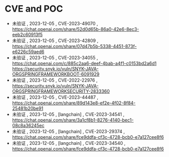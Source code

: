 # CVE and POC
 - 未验证 , 2023-12-05 , CVE-2023-49070 , https://chat.openai.com/share/52d0d65b-86a0-42e6-8ec3-eeb2c60913f5
 - 未验证 , 2023-12-05 , CVE-2023-42809 , https://chat.openai.com/share/07d47b5b-5338-4451-873f-e6226c59aed6
 - 未验证 , 2023-12-05 , CVE-2023-34055 , https://chat.openai.com/c/885c2aa6-deef-4bab-a4f1-c0153bd2a6d1 https://security.snyk.io/vuln/SNYK-JAVA-ORGSPRINGFRAMEWORKBOOT-6091929
 - 未验证 , 2023-12-05 , CVE-2022-22976 , https://security.snyk.io/vuln/SNYK-JAVA-ORGSPRINGFRAMEWORKSECURITY-2833360
 - 未验证 , 2023-12-05 , CVE-2023-44487 , https://chat.openai.com/share/89d143e8-ef2e-4f02-8f84-25481b20be91
 - 未验证 , 2023-12-05 , [langchain] , CVE-2023-34541 , https://chat.openai.com/share/3a1cf8b1-8276-4140-bec1-08c8a36245ec
 - 未验证 , 2023-12-05 , [langchain] , CVE-2023-29374 , https://chat.openai.com/share/fce9ddfa-cf3c-4728-bcb0-e7a127cee8f6
 - 未验证 , 2023-12-05 , [langchain] , CVE-2023-34540 , https://chat.openai.com/share/fce9ddfa-cf3c-4728-bcb0-e7a127cee8f6


